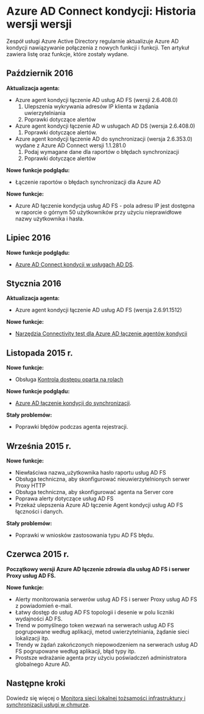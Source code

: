 <properties
    pageTitle="Azure AD Connect kondycji Historia wersji"
    description="W tym dokumencie opisano tych wersjach ds Azure AD połączyć co został uwzględniony w tych wersjach."
    services="active-directory"
    documentationCenter=""
    authors="karavar"
    manager="samueld"
    editor="curtand"/>

<tags
    ms.service="active-directory"
    ms.workload="identity"
    ms.tgt_pltfrm="na"
    ms.devlang="na"
    ms.topic="article"
    ms.date="10/18/2016"
    ms.author="vakarand"/>

# <a name="azure-ad-connect-health-version-release-history"></a>Azure AD Connect kondycji: Historia wersji wersji

Zespół usługi Azure Active Directory regularnie aktualizuje Azure AD kondycji nawiązywanie połączenia z nowych funkcji i funkcji. Ten artykuł zawiera listę oraz funkcje, które zostały wydane.

## <a name="october-2016"></a>Październik 2016
**Aktualizacja agenta:**
- Azure agent kondycji łączenie AD usług AD FS \(wersji 2.6.408.0\)
    1. Ulepszenia wykrywania adresów IP klienta w żądania uwierzytelniania
    2. Poprawki dotyczące alertów
- Azure agent kondycji łączenie AD w usługach AD DS (wersja 2.6.408.0)
    1. Poprawki dotyczące alertów.
- Azure agent kondycji łączenie AD do synchronizacji (wersja 2.6.353.0) wydane z Azure AD Connect wersji 1.1.281.0
    1. Podaj wymagane dane dla raportów o błędach synchronizacji
    2. Poprawki dotyczące alertów

**Nowe funkcje podglądu:**
- Łączenie raportów o błędach synchronizacji dla Azure AD

**Nowe funkcje:**
- Azure AD łączenie kondycja usług AD FS - pola adresu IP jest dostępna w raporcie o górnym 50 użytkowników przy użyciu nieprawidłowe nazwy użytkownika i hasła.

## <a name="july-2016"></a>Lipiec 2016

**Nowe funkcje podglądu:**

- [Azure AD Connect kondycji w usługach AD DS](active-directory-aadconnect-health-adds.md).


## <a name="january-2016"></a>Stycznia 2016


**Aktualizacja agenta:**

- Azure agent kondycji łączenie AD usług AD FS (wersja 2.6.91.1512)


**Nowe funkcje:**

- [Narzędzia Connectivity test dla Azure AD łączenie agentów kondycji](active-directory-aadconnect-health-agent-install.md#test-connectivity-to-azure-ad-connect-health-service)


## <a name="november-2015"></a>Listopada 2015 r.


**Nowe funkcje:**

- Obsługa [Kontrola dostępu oparta na rolach](active-directory-aadconnect-health-operations.md#manage-access-with-role-based-access-control)


**Nowe funkcje podglądu:**

- [Azure AD łączenie kondycji do synchronizacji](active-directory-aadconnect-health-sync.md).

**Stały problemów:**

- Poprawki błędów podczas agenta rejestracji.

## <a name="september-2015"></a>Września 2015 r.

**Nowe funkcje:**

- Niewłaściwa nazwa_użytkownika hasło raportu usług AD FS
- Obsługa techniczna, aby skonfigurować nieuwierzytelnionych serwer Proxy HTTP
- Obsługa techniczna, aby skonfigurować agenta na Server core
- Poprawa alerty dotyczące usług AD FS
- Przekaż ulepszenia Azure AD łączenie Agent kondycji usług AD FS łączności i danych.


**Stały problemów:**

- Poprawki w wniosków zastosowania typu AD FS błędu.


## <a name="june-2015"></a>Czerwca 2015 r.

**Początkowy wersji Azure AD łączenie zdrowia dla usług AD FS i serwer Proxy usług AD FS.**

**Nowe funkcje:**

- Alerty monitorowania serwerów usług AD FS i serwer Proxy usług AD FS z powiadomień e-mail.
- Łatwy dostęp do usług AD FS topologii i desenie w polu liczniki wydajności AD FS.
- Trend w pomyślnego token wezwań na serwerach usług AD FS pogrupowane według aplikacji, metod uwierzytelniania, żądanie sieci lokalizacji itp.
- Trendy w żądań zakończonych niepowodzeniem na serwerach usług AD FS pogrupowane według aplikacji, błąd typy itp.
- Prostsze wdrażanie agenta przy użyciu poświadczeń administratora globalnego Azure AD.  




## <a name="next-steps"></a>Następne kroki
Dowiedz się więcej o [Monitora sieci lokalnej tożsamości infrastruktury i synchronizacji usługi w chmurze](active-directory-aadconnect-health.md).
